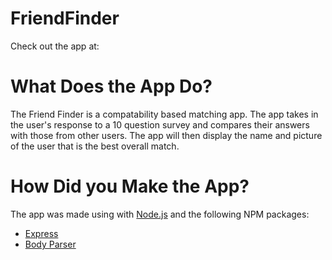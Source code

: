 # FriendFinder

Check out the app at: 

# What Does the App Do?

The Friend Finder is a compatability based matching app. The app takes in the user's response to a 10 question survey and compares their answers with those from other users. The app will then display the name and picture of the user that is the best overall match.

# How Did you Make the App?

The app was made using with [Node.js](https://nodejs.org/en/) and the following NPM packages:

* [Express](https://www.npmjs.com/package/express)
* [Body Parser](https://www.npmjs.com/package/body-parser)

